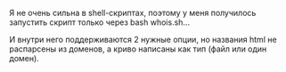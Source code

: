 Я не очень сильна в shell-скриптах, поэтому у меня получилось запустить скрипт только через bash whois.sh...

И внутри него поддерживаются 2 нужные опции, но названия html не распарсены из доменов, а криво написаны как тип (файл или один домен).

